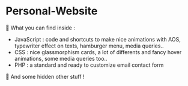 # Personal-Website


🔬 What you can find inside : 

- JavaScript : code and shortcuts to make nice animations with AOS, typewriter effect on texts, hamburger menu, media queries..
- CSS : nice glassmorphism cards, a lot of differents and fancy hover animations, some media queries too..
- PHP : a standard and ready to customize email contact form 

🚀 And some hidden other stuff !
